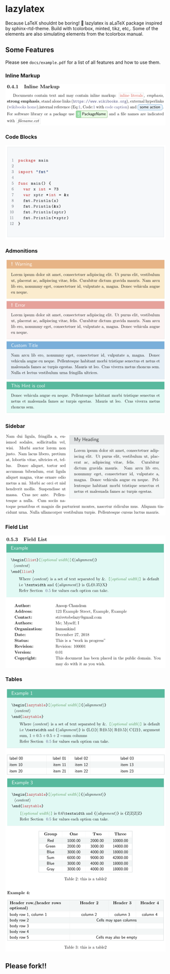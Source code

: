 # lazylatex
Because LaTeX shouldnt be boring! :tropical_fish:
lazylatex is aLaTeX package inspired by sphinx-rtd-theme. Build with tcolorbox, minted, tikz, etc,. Some of the elements are also simulating elements from the tcolorbox manual. 
## Some Features
Please see `docs/example.pdf` for a list of all features and how to use them.
### Inline Markup
![Inline-Markup](./docs/img/inline_markup.png)
### Code Blocks
![code-blocks](./docs/img/code_blocks_new.png)
### Admonitions
![admonitions](./docs/img/admonitions.png)
### Sidebar
![side-bar](./docs/img/side_bar.png)
### Field List
![field-list](./docs/img/flist.png)
### Tables
![table-1](./docs/img/table_1.png)
![table-2](./docs/img/table_2.png)
## Please fork!!
